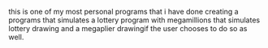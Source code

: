 this is one of my most personal programs that i have done creating a programs that simulates a lottery program with megamillions that 
simulates lottery drawing and a megaplier drawingif the user chooses to do so as well.
